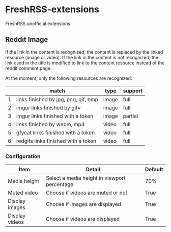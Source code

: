 # FreshRSS-extensions
FreshRSS unofficial extensions

## Reddit Image
If the link in the content is recognized, the content is replaced by the linked
resource (image or video). If the link in the content is not recognized, the link
used in the title is modified to link to the content resource instead of the reddit
comment page.

At the moment, only the following resources are recognized:

&nbsp; |match | type | support
-------|------|------|--------
1 | links finished by jpg, png, gif, bmp | image | full
2 | imgur links finished by gifv | image | full
3 | imgur links finished with a token | image | partial
4 | links finished by webm, mp4 | video | full
5 | gfycat links finished with a token | video | full
6 | redgifs links finished with a token | video | full

### Configuration

Item | Detail | Default
-----|--------|--------
Media height | Select a media height in viewport percentage | 70%
Muted video | Choose if videos are muted or not | True
Display images | Choose if images are displayed | True
Display videos | Choose if videos are displayed | True
